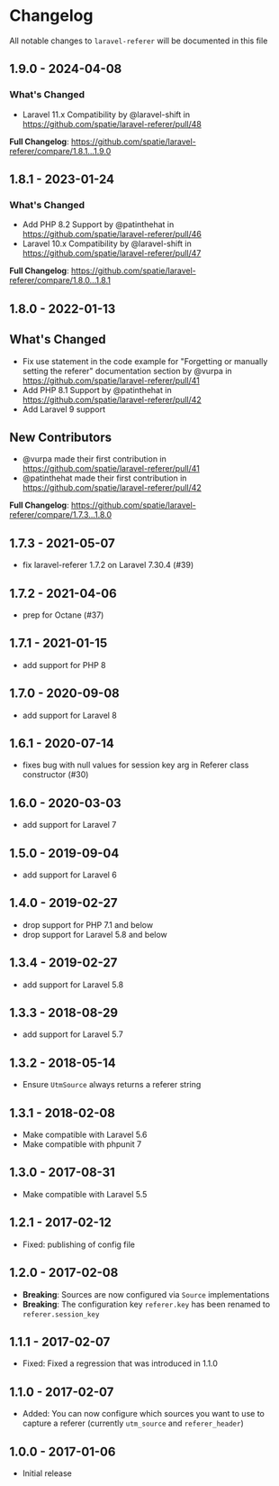 # Changelog

All notable changes to `laravel-referer` will be documented in this file

## 1.9.0 - 2024-04-08

### What's Changed

* Laravel 11.x Compatibility by @laravel-shift in https://github.com/spatie/laravel-referer/pull/48

**Full Changelog**: https://github.com/spatie/laravel-referer/compare/1.8.1...1.9.0

## 1.8.1 - 2023-01-24

### What's Changed

- Add PHP 8.2 Support by @patinthehat in https://github.com/spatie/laravel-referer/pull/46
- Laravel 10.x Compatibility by @laravel-shift in https://github.com/spatie/laravel-referer/pull/47

**Full Changelog**: https://github.com/spatie/laravel-referer/compare/1.8.0...1.8.1

## 1.8.0 - 2022-01-13

## What's Changed

- Fix use statement in the code example for "Forgetting or manually setting the referer" documentation section by @vurpa in https://github.com/spatie/laravel-referer/pull/41
- Add PHP 8.1 Support by @patinthehat in https://github.com/spatie/laravel-referer/pull/42
- Add Laravel 9 support

## New Contributors

- @vurpa made their first contribution in https://github.com/spatie/laravel-referer/pull/41
- @patinthehat made their first contribution in https://github.com/spatie/laravel-referer/pull/42

**Full Changelog**: https://github.com/spatie/laravel-referer/compare/1.7.3...1.8.0

## 1.7.3 - 2021-05-07

- fix laravel-referer 1.7.2 on Laravel 7.30.4 (#39)

## 1.7.2 - 2021-04-06

- prep for Octane (#37)

## 1.7.1 - 2021-01-15

- add support for PHP 8

## 1.7.0 - 2020-09-08

- add support for Laravel 8

## 1.6.1 - 2020-07-14

- fixes bug with null values for session key arg in Referer class constructor (#30)

## 1.6.0 - 2020-03-03

- add support for Laravel 7

## 1.5.0 - 2019-09-04

- add support for Laravel 6

## 1.4.0 - 2019-02-27

- drop support for PHP 7.1 and below
- drop support for Laravel 5.8 and below

## 1.3.4 - 2019-02-27

- add support for Laravel 5.8

## 1.3.3 - 2018-08-29

- add support for Laravel 5.7

## 1.3.2 - 2018-05-14

- Ensure `UtmSource` always returns a referer string

## 1.3.1 - 2018-02-08

- Make compatible with Laravel 5.6
- Make compatible with phpunit 7

## 1.3.0 - 2017-08-31

- Make compatible with Laravel 5.5

## 1.2.1 - 2017-02-12

- Fixed: publishing of config file

## 1.2.0 - 2017-02-08

- **Breaking**: Sources are now configured via `Source` implementations
- **Breaking**: The configuration key `referer.key` has been renamed to `referer.session_key`

## 1.1.1 - 2017-02-07

- Fixed: Fixed a regression that was introduced in 1.1.0

## 1.1.0 - 2017-02-07

- Added: You can now configure which sources you want to use to capture a referer (currently `utm_source` and `referer_header`)

## 1.0.0 - 2017-01-06

- Initial release
